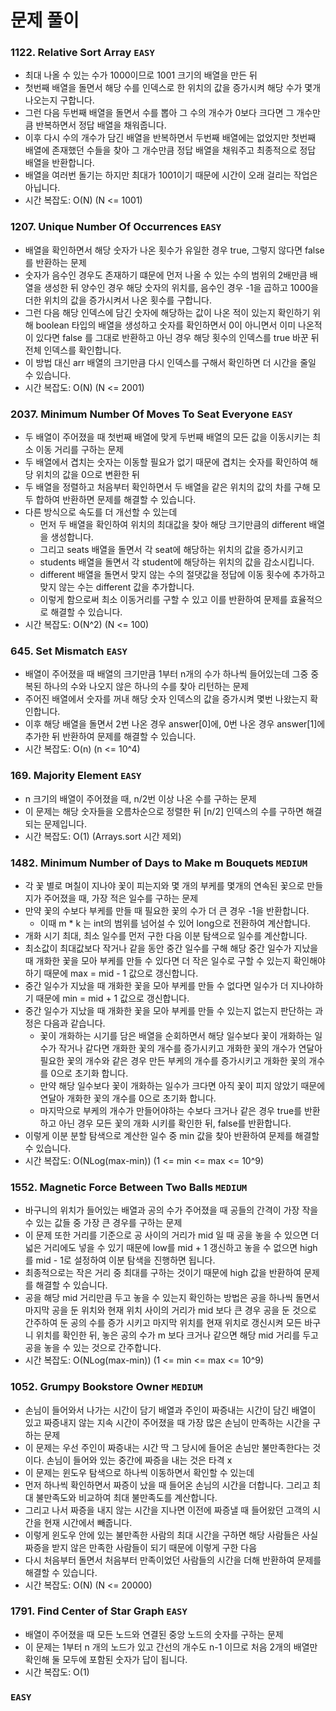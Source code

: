 # 문제 풀이

### 1122. Relative Sort Array ```EASY```
- 최대 나올 수 있는 수가 1000이므로 1001 크기의 배열을 만든 뒤
- 첫번째 배열을 돌면서 해당 수를 인덱스로 한 위치의 값을 증가시켜 해당 수가 몇개 나오는지 구합니다.
- 그런 다음 두번째 배열을 돌면서 수를 뽑아 그 수의 개수가 0보다 크다면 그 개수만큼 반복하면서 정답 배열을 채워줍니다.
- 이후 다시 수의 개수가 담긴 배열을 반복하면서 두번째 배열에는 없었지만 첫번째 배열에 존재했던 수들을 찾아 그 개수만큼 정답 배열을 채워주고 최종적으로 정답 배열을 반환합니다.
- 배열을 여러번 돌기는 하지만 최대가 1001이기 때문에 시간이 오래 걸리는 작업은 아닙니다.
- 시간 복잡도: O(N) (N <= 1001)

### 1207. Unique Number Of Occurrences ```EASY```
- 배열을 확인하면서 해당 숫자가 나온 횟수가 유일한 경우 true, 그렇지 않다면 false를 반환하는 문제
- 숫자가 음수인 경우도 존재하기 떄문에 먼저 나올 수 있는 수의 범위의 2배만큼 배열을 생성한 뒤 양수인 경우 해당 숫자의 위치를, 음수인 경우 -1을 곱하고 1000을 더한 위치의 값을 증가시켜서 나온 횟수를 구합니다.
- 그런 다음 해당 인덱스에 담긴 숫자에 해당하는 값이 나온 적이 있는지 확인하기 위해 boolean 타입의 배열을 생성하고 숫자를 확인하면서 0이 아니면서 이미 나온적이 있다면 false 를 그대로 반환하고 아닌 경우 해당 횟수의 인덱스를 true 바꾼 뒤 전체 인덱스를 확인합니다.
- 이 방법 대신 arr 배열의 크기만큼 다시 인덱스를 구해서 확인하면 더 시간을 줄일 수 있습니다.
- 시간 복잡도: O(N) (N <= 2001)

### 2037. Minimum Number Of Moves To Seat Everyone ```EASY```
- 두 배열이 주어졌을 때 첫번째 배열에 맞게 두번째 배열의 모든 값을 이동시키는 최소 이동 거리를 구하는 문제
- 두 배열에서 겹치는 숫자는 이동할 필요가 없기 때문에 겹치는 숫자를 확인하여 해당 위치의 값을 0으로 변환한 뒤
- 두 배열을 정렬하고 처음부터 확인하면서 두 배열을 같은 위치의 값의 차를 구해 모두 합하여 반환하면 문제를 해결할 수 있습니다.
- 다른 방식으로 속도를 더 개선할 수 있는데
  + 먼저 두 배열을 확인하여 위치의 최대값을 찾아 해당 크기만큼의 different 배열을 생성합니다.
  + 그리고 seats 배열을 돌면서 각 seat에 해당하는 위치의 값을 증가시키고
  + students 배열을 돌면서 각 student에 해당하는 위치의 값을 감소시킵니다.
  + different 배열을 돌면서 맞지 않는 수의 절댓값을 정답에 이동 횟수에 추가하고 맞지 않는 수는 different 값을 추가합니다.
  + 이렇게 함으로써 최소 이동거리를 구할 수 있고 이를 반환하여 문제를 효율적으로 해결할 수 있습니다.
- 시간 복잡도: O(N^2) (N <= 100)

### 645. Set Mismatch ```EASY```
- 배열이 주어졌을 때 배열의 크기만큼 1부터 n개의 수가 하나씩 들어있는데 그중 중복된 하나의 수와 나오지 않은 하나의 수를 찾아 리턴하는 문제
- 주어진 배열에서 숫자를 꺼내 해당 숫자 인덱스의 값을 증가시켜 몇번 나왔는지 확인합니다.
- 이후 해당 배열을 돌면서 2번 나온 경우 answer[0]에, 0번 나온 경우 answer[1]에 추가한 뒤 반환하여 문제를 해결할 수 있습니다.
- 시간 복잡도: O(n) (n <= 10^4)

### 169. Majority Element ```EASY```
- n 크기의 배열이 주어졌을 때, n/2번 이상 나온 수를 구하는 문제
- 이 문제는 해당 숫자들을 오름차순으로 정렬한 뒤 [n/2] 인덱스의 수를 구하면 해결되는 문제입니다.
- 시간 복잡도: O(1) (Arrays.sort 시간 제외)

### 1482. Minimum Number of Days to Make m Bouquets ```MEDIUM```
- 각 꽃 별로 며칠이 지나야 꽃이 피는지와 몇 개의 부케를 몇개의 연속된 꽃으로 만들지가 주어졌을 때, 가장 적은 일수를 구하는 문제
- 만약 꽃의 수보다 부케를 만들 때 필요한 꽃의 수가 더 큰 경우 -1을 반환합니다.
  + 이때 m * k 는 int의 범위를 넘어설 수 있어 long으로 전환하여 계산합니다.
- 개화 시기 최대, 최소 일수를 먼저 구한 다음 이분 탐색으로 일수를 계산합니다.
- 최소값이 최대값보다 작거나 같을 동안 중간 일수를 구해 해당 중간 일수가 지났을 때 개화한 꽃을 모아 부케를 만들 수 있다면 더 작은 일수로 구할 수 있는지 확인해야 하기 때문에 max = mid - 1 값으로 갱신합니다.
- 중간 일수가 지났을 때 개화한 꽃을 모아 부케를 만들 수 없다면 일수가 더 지나야하기 때문에 min = mid + 1 값으로 갱신합니다.
- 중간 일수가 지났을 때 개화한 꽃을 모아 부케를 만들 수 있는지 없는지 판단하는 과정은 다음과 같습니다.
  + 꽃이 개화하는 시기를 담은 배열을 순회하면서 해당 일수보다 꽃이 개화하는 일수가 작거나 같다면 개화한 꽃의 개수를 증가시키고 개화한 꽃의 개수가 연달아 필요한 꽃의 개수와 같은 경우 만든 부케의 개수를 증가시키고 개화한 꽃의 개수를 0으로 초기화 합니다.
  + 만약 해당 일수보다 꽃이 개화하는 일수가 크다면 아직 꽃이 피지 않았기 때문에 연달아 개화한 꽃의 개수를 0으로 초기화 합니다.
  + 마지막으로 부케의 개수가 만들어야하는 수보다 크거나 같은 경우 true를 반환하고 아닌 경우 모든 꽃의 개화 시키를 확인한 뒤, false를 반환합니다.
- 이렇게 이분 분할 탐색으로 계산한 일수 중 min 값을 찾아 반환하여 문제를 해결할 수 있습니다.
- 시간 복잡도: O(NLog(max-min)) (1 <= min <= max <= 10^9)

### 1552. Magnetic Force Between Two Balls ```MEDIUM```
- 바구니의 위치가 들어있는 배열과 공의 수가 주어졌을 때 공들의 간격이 가장 작을 수 있는 값들 중 가장 큰 경우를 구하는 문제
- 이 문제 또한 거리를 기준으로 공 사이의 거리가 mid 일 때 공을 놓을 수 있으면 더 넓은 거리에도 넣을 수 있기 때문에 low를 mid + 1 갱신하고 놓을 수 없으면 high를 mid - 1로 설정하여 이분 탐색을 진행하면 됩니다.
- 최종적으로는 작은 거리 중 최대를 구하는 것이기 때문에 high 값을 반환하여 문제를 해결할 수 있습니다.
- 공을 해당 mid 거리만큼 두고 놓을 수 있는지 확인하는 방법은 공을 하나씩 돌면서 마지막 공을 둔 위치와 현재 위치 사이의 거리가 mid 보다 큰 경우 공을 둔 것으로 간주하여 둔 공의 수를 증가 시키고 마지막 위치를 현재 위치로 갱신시켜 모든 바구니 위치를 확인한 뒤, 놓은 공의 수가 m 보다 크거나 같으면 해당 mid 거리를 두고 공을 놓을 수 있는 것으로 간주합니다.
- 시간 복잡도: O(NLog(max-min)) (1 <= min <= max <= 10^9)

### 1052. Grumpy Bookstore Owner ```MEDIUM```
- 손님이 들어와서 나가는 시간이 담기 배열과 주인이 짜증내는 시간이 담긴 배열이 있고 짜증내지 않는 지속 시간이 주어졌을 때 가장 많은 손님이 만족하는 시간을 구하는 문제
- 이 문제는 우선 주인이 짜증내는 시간 딱 그 당시에 들어온 손님만 불만족한다는 것이다. 손님이 들어와 있는 중간에 짜증을 내는 것은 타격 x
- 이 문제는 윈도우 탐색으로 하나씩 이동하면서 확인할 수 있는데
- 먼저 하나씩 확인하면서 짜증이 났을 때 들어온 손님의 시간을 더합니다. 그리고 최대 불만족도와 비교하여 최대 불만족도를 계산합니다. 
- 그리고 나서 짜증을 내지 않는 시간을 지나면 이전에 짜증낼 때 들어왔던 고객의 시간을 현재 시간에서 빼줍니다.
- 이렇게 윈도우 안에 있는 불만족한 사람의 최대 시간을 구하면 해당 사람들은 사실 짜증을 받지 않은 만족한 사람들이 되기 때문에 이렇게 구한 다음
- 다시 처음부터 돌면서 처음부터 만족이었던 사람들의 시간을 더해 반환하여 문제를 해결할 수 있습니다.
- 시간 복잡도: O(N) (N <= 20000)

### 1791. Find Center of Star Graph ```EASY```
- 배열이 주어졌을 때 모든 노드와 연결된 중앙 노드의 숫자를 구하는 문제
- 이 문제는 1부터 n 개의 노드가 있고 간선의 개수도 n-1 이므로 처음 2개의 배열만 확인해 둘 모두에 포함된 숫자가 답이 됩니다.
- 시간 복잡도: O(1)

### ```EASY```




